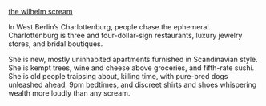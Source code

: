 


<ins> the wilhelm scream</ins>

   In West Berlin’s Charlottenburg, people chase the ephemeral. 
   Charlottenburg is three and four-dollar-sign restaurants, 
   luxury jewelry stores, and bridal boutiques. 
   
   She is new, mostly uninhabited apartments furnished in Scandinavian style. 
   She is kempt trees, wine and cheese above groceries, and fifth-rate sushi. 
   She is old people traipsing about, killing time, 
   with pure-bred dogs unleashed ahead, 9pm bedtimes, and discreet shirts and shoes 
   whispering wealth more loudly than any scream. 
